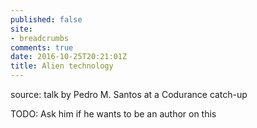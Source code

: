 ```yaml
---
published: false
site:
- breadcrumbs
comments: true
date: 2016-10-25T20:21:01Z
title: Alien technology
---
```


source: talk by Pedro M. Santos at a Codurance catch-up

TODO: Ask him if he wants to be an author on this